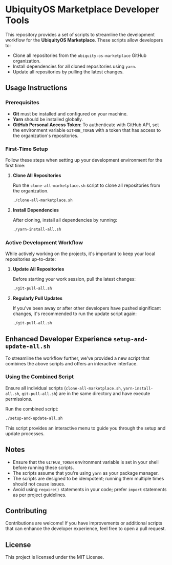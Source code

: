 # UbiquityOS Marketplace Developer Tools

This repository provides a set of scripts to streamline the development workflow for the **UbiquityOS Marketplace**. These scripts allow developers to:

- Clone all repositories from the `ubiquity-os-marketplace` GitHub organization.
- Install dependencies for all cloned repositories using `yarn`.
- Update all repositories by pulling the latest changes.

## Usage Instructions

### Prerequisites

- **Git** must be installed and configured on your machine.
- **Yarn** should be installed globally.
- **GitHub Personal Access Token**: To authenticate with GitHub API, set the environment variable `GITHUB_TOKEN` with a token that has access to the organization's repositories.

### First-Time Setup

Follow these steps when setting up your development environment for the first time:

1. **Clone All Repositories**

   Run the `clone-all-marketplace.sh` script to clone all repositories from the organization.

   ```bash
   ./clone-all-marketplace.sh
   ```

2. **Install Dependencies**

   After cloning, install all dependencies by running:

   ```bash
   ./yarn-install-all.sh
   ```

### Active Development Workflow

While actively working on the projects, it's important to keep your local repositories up-to-date:

1. **Update All Repositories**

   Before starting your work session, pull the latest changes:

   ```bash
   ./git-pull-all.sh
   ```

2. **Regularly Pull Updates**

   If you've been away or after other developers have pushed significant changes, it's recommended to run the update script again:

   ```bash
   ./git-pull-all.sh
   ```

## Enhanced Developer Experience `setup-and-update-all.sh`

To streamline the workflow further, we've provided a new script that combines the above scripts and offers an interactive interface.

### Using the Combined Script

Ensure all individual scripts (`clone-all-marketplace.sh`, `yarn-install-all.sh`, `git-pull-all.sh`) are in the same directory and have execute permissions.

Run the combined script:

```bash
./setup-and-update-all.sh
```

This script provides an interactive menu to guide you through the setup and update processes.

## Notes

- Ensure that the `GITHUB_TOKEN` environment variable is set in your shell before running these scripts.
- The scripts assume that you're using `yarn` as your package manager.
- The scripts are designed to be idempotent; running them multiple times should not cause issues.
- Avoid using `require()` statements in your code; prefer `import` statements as per project guidelines.

## Contributing

Contributions are welcome! If you have improvements or additional scripts that can enhance the developer experience, feel free to open a pull request.

## License

This project is licensed under the MIT License.
